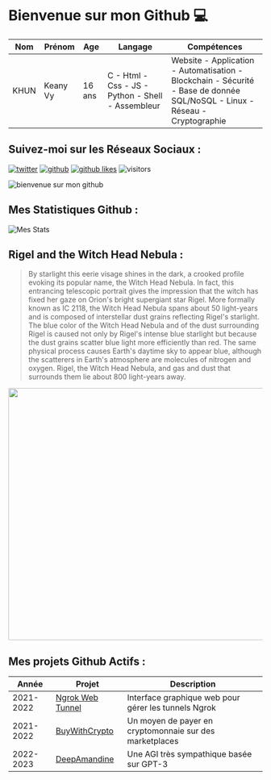 # Bienvenue sur mon Github 💻
| Nom | Prénom | Age | Langage | Compétences |
|---  |---     |---  |---      |---
| KHUN | Keany Vy | 16 ans | C - Html - Css - JS - Python - Shell - Assembleur | Website - Application - Automatisation - Blockchain - Sécurité - Base de donnée SQL/NoSQL - Linux - Réseau - Cryptographie |

## Suivez-moi sur les Réseaux Sociaux :
[![twitter](https://img.shields.io/twitter/follow/thisiskeanyvy?style=social)](https://twitter.com/thisiskeanyvy)
[![github](https://img.shields.io/github/followers/thisiskeanyvy?style=social)](https://github.com/thisiskeanyvy?tab=followers)
[![github likes](https://img.shields.io/github/stars/thisiskeanyvy?style=social)](https://github.com/thisiskeanyvy)
![visitors](https://visitor-badge.glitch.me/badge?page_id=page.id=thisiskeanyvy.thisiskeanyvy)

![bienvenue sur mon github](https://thisiskeanyvy-hosting.pages.dev/banner.gif)

## Mes Statistiques Github :
![Mes Stats](https://github-readme-stats.vercel.app/api?username=thisiskeanyvy&show_icons=true&theme=radical)

## Rigel and the Witch Head Nebula :

> By starlight this eerie visage shines in the dark, a crooked profile evoking its popular name, the Witch Head Nebula. In fact, this entrancing telescopic portrait gives the impression that the witch has fixed her gaze on Orion's bright supergiant star Rigel. More formally known as IC 2118, the Witch Head Nebula spans about 50 light-years and is composed of interstellar dust grains reflecting Rigel's starlight. The blue color of the Witch Head Nebula and of the dust surrounding Rigel is caused not only by Rigel's intense blue starlight but because the dust grains scatter blue light more efficiently than red. The same physical process causes Earth's daytime sky to appear blue, although the scatterers in Earth's atmosphere are molecules of nitrogen and oxygen. Rigel, the Witch Head Nebula, and gas and dust that surrounds them lie about 800 light-years away.

<img src='https://apod.nasa.gov/apod/image/2201/RigelWitchHead_Mtanous_960.jpg' width="800" height="500"/>

## Mes projets Github Actifs :
| Année | Projet | Description |
|---   |---     |---          |
| 2021-2022 | [Ngrok Web Tunnel](https://github.com/thisiskeanyvy/ngrok-web-manager) | Interface graphique web pour gérer les tunnels Ngrok |
| 2021-2022 | [BuyWithCrypto](https://github.com/BuyWithCrypto) | Un moyen de payer en cryptomonnaie sur des marketplaces |
| 2022-2023 | [DeepAmandine](https://github.com/BuyWithCrypto/deep-amandine) | Une AGI très sympathique basée sur GPT-3 |
